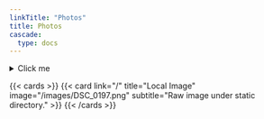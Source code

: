 ```yaml
---
linkTitle: "Photos"
title: Photos
cascade:
  type: docs
---
```


<details>
  <summary>Click me</summary>

### Heading
1. Foo
2. Bar
    * Baz
    * Qux

### Some Javascript
  ```js
  function logSomething(something) {
    console.log('Something', something);
  }
  ```
</details>

{{< cards >}}
{{< card link="/" title="Local Image" image="/images/DSC_0197.png" subtitle="Raw image under static directory." >}}
{{< /cards >}}

